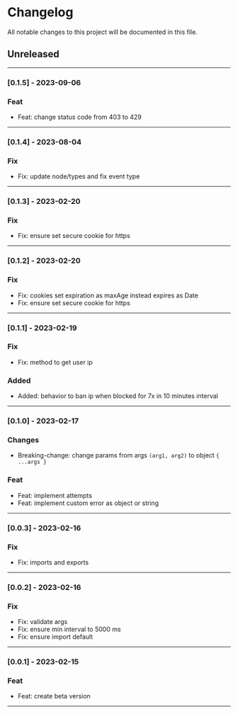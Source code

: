 # Changelog

All notable changes to this project will be documented in this file.

## Unreleased

---

### [0.1.5] - 2023-09-06

### Feat

- Feat: change status code from 403 to 429

---

### [0.1.4] - 2023-08-04

### Fix

- Fix: update node/types and fix event type

---
### [0.1.3] - 2023-02-20

### Fix

- Fix: ensure set secure cookie for https

---

### [0.1.2] - 2023-02-20

### Fix

- Fix: cookies set expiration as maxAge instead expires as Date
- Fix: ensure set secure cookie for https

---

### [0.1.1] - 2023-02-19
### Fix

- Fix: method to get user ip

### Added

- Added: behavior to ban ip when blocked for 7x in 10 minutes interval

---
### [0.1.0] - 2023-02-17

### Changes

- Breaking-change: change params from args `(arg1, arg2)` to object `{ ...args }`

### Feat

- Feat: implement attempts
- Feat: implement custom error as object or string

---

### [0.0.3] - 2023-02-16

### Fix

- Fix: imports and exports

---

### [0.0.2] - 2023-02-16

### Fix

- Fix: validate args
- Fix: ensure min interval to 5000 ms
- Fix: ensure import default

---

### [0.0.1] - 2023-02-15

### Feat

- Feat: create beta version

---
